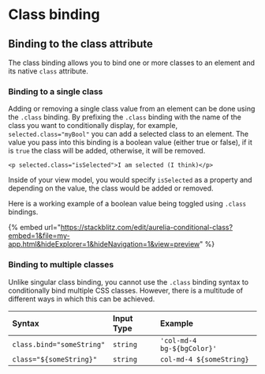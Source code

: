 # Class binding

## Binding to the class attribute

The class binding allows you to bind one or more classes to an element and its native `class` attribute.

### Binding to a single class

Adding or removing a single class value from an element can be done using the `.class` binding. By prefixing the `.class` binding with the name of the class you want to conditionally display, for example, `selected.class="myBool"` you can add a selected class to an element. The value you pass into this binding is a boolean value \(either true or false\), if it is `true` the class will be added, otherwise, it will be removed.

```text
<p selected.class="isSelected">I am selected (I think)</p>
```

Inside of your view model, you would specify `isSelected` as a property and depending on the value, the class would be added or removed. 

Here is a working example of a boolean value being toggled using `.class` bindings.

{% embed url="https://stackblitz.com/edit/aurelia-conditional-class?embed=1&file=my-app.html&hideExplorer=1&hideNavigation=1&view=preview" %}

### Binding to multiple classes

Unlike singular class binding, you cannot use the `.class` binding syntax to conditionally bind multiple CSS classes. However, there is a multitude of different ways in which this can be achieved.

| Syntax | Input Type | Example |
| :--- | :--- | :--- |
| `class.bind="someString"` | `string` | `'col-md-4 bg-${bgColor}'` |
| `class="${someString}"` | `string` | `col-md-4 ${someString}` |


